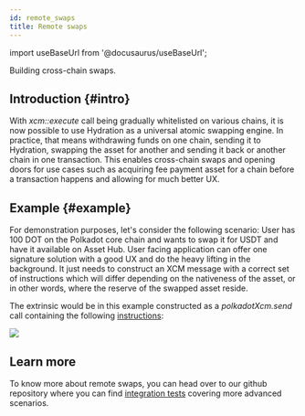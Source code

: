 ```yaml
---
id: remote_swaps
title: Remote swaps
---
```


import useBaseUrl from '@docusaurus/useBaseUrl';

Building cross-chain swaps.

## Introduction {#intro}
With _xcm::execute_ call being gradually whitelisted on various chains, it is now possible to use Hydration as a universal atomic swapping engine. In practice, that means withdrawing funds on one chain, sending it to Hydration, swapping the asset for another and sending it back or another chain in one transaction. This enables cross-chain swaps and opening doors for use cases such as acquiring fee payment asset for a chain before a transaction happens and allowing for much better UX.

## Example {#example}
For demonstration purposes, let's consider the following scenario:
User has 100 DOT on the Polkadot core chain and wants to swap it for USDT and have it available on Asset Hub. User facing application can offer one signature solution with a good UX and do the heavy lifting in the background. It just needs to construct an XCM message with a correct set of instructions which will differ depending on the nativeness of the asset, or in other words, where the reserve of the swapped asset reside.

The extrinsic would be in this example constructed as a _polkadotXcm.send_ call containing the following [instructions](https://github.com/paritytech/xcm-format):

<div style={{textAlign: 'center'}}>
  <img src={useBaseUrl('/build_remote_swaps/xcm_execute.png')} />
</div>

## Learn more
To know more about remote swaps, you can head over to our github repository where you can find [integration tests](https://github.com/galacticcouncil/HydraDX-node/blob/769c33d63d24356791c2f0e276350ebdc2914005/integration-tests/src/exchange_asset.rs#L341) covering more advanced scenarios.

